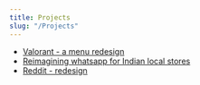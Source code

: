 ```yaml
---
title: Projects
slug: "/Projects"
---
```


- [Valorant - a menu redesign](https://yaagna.notion.site/Valorant-menu-redesign-67105fa6f632489a85b9d7f73e93d0f5?pvs=4)
- [Reimagining whatsapp for Indian local stores](https://key-xerinae.super.site/my-projects/reimagining-whatsapp-for-indias-local-stores)
- [Reddit - redesign](https://key-xerinae.super.site/my-projects/reddit-redesign)
